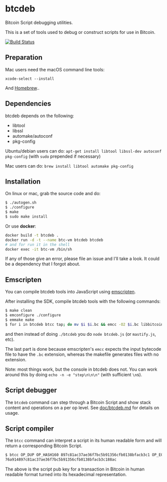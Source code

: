 # btcdeb

Bitcoin Script debugging utilities.

This is a set of tools used to debug or construct scripts for use in Bitcoin.

[![Build Status](https://travis-ci.org/bitcoin-core/btcdeb.svg?branch=master)](https://travis-ci.org/bitcoin-core/btcdeb)

## Preparation

Mac users need the macOS command line tools:

```
xcode-select --install
```

And [Homebrew](https://brew.sh/)..

## Dependencies

btcdeb depends on the following:

- libtool
- libssl
- automake/autoconf
- pkg-config

Ubuntu/debian users can do: `apt-get install libtool libssl-dev autoconf pkg-config` (with `sudo` prepended if necessary)

Mac users can do: `brew install libtool automake pkg-config`

## Installation

On linux or mac, grab the source code and do:

```Bash
$ ./autogen.sh
$ ./configure
$ make
$ sudo make install
```

Or use **docker**:

```Bash
docker build -t btcdeb .
docker run -d -t --name btc-vm btcdeb btcdeb
# and for run it in the shell
docker exec -it btc-vm /bin/sh
```

If any of those give an error, please file an issue and I'll take a look. It could
be a dependency that I forgot about.

## Emscripten

You can compile btcdeb tools into JavaScript using [emscripten](http://kripken.github.io/emscripten-site/).

After installing the SDK, compile btcdeb tools with the following commands:

```Bash
$ make clean
$ emconfigure ./configure
$ emmake make
$ for i in btcdeb btcc tap; do mv $i $i.bc && emcc -O2 $i.bc libbitcoin.a -o $i.js; done
```

and then instead of doing `./btcdeb` you do `node btcdeb.js` (or `mastify.js`, etc).

The last part is done because emscripten's `emcc` expects the input bytecode file to have the `.bc` extension, whereas the makefile generates files with no extension.

Note: most things work, but the console in btcdeb does not. You can work around this by doing `echo -n -e "step\n\n\n"` (with sufficient `\n`s).

## Script debugger

The `btcdeb` command can step through a Bitcoin Script and show stack content and operations on a per op level. See [doc/btcdeb.md](doc/btcdeb.md) for details on usage.

## Script compiler

The `btcc` command can interpret a script in its human readable form and will
return a corresponding Bitcoin Script.

```Bash
$ btcc OP_DUP OP_HASH160 897c81ac37ae36f7bc5b91356cfb0138bfacb3c1 OP_EQUALVERIFY OP_CHECKSIG
76a914897c81ac37ae36f7bc5b91356cfb0138bfacb3c188ac
```

The above is the script pub key for a transaction in Bitcoin in human readable format turned into its hexadecimal representation.
